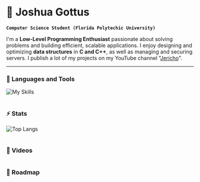 # 🚀 Joshua Gottus

**`Computer Science Student (Florida Polytechic University)`**

I'm a **Low-Level Programming Enthusiast** passionate about solving problems and building efficient, scalable applications. I enjoy designing and optimizing **data structures** in **C and C++**, as well as managing and securing servers. I publish a lot of my projects on my YouTube channel "[Jericho](https://www.youtube.com/channel/UCRNCgtlNqoQ4Tn6aHx5t6VA)".

<!---
<p align="left">
      <a href="https://www.youtube.com/channel/UCRNCgtlNqoQ4Tn6aHx5t6VA?sub_confirmation=1">
         <img alt="youtube subscribers" title="Subscribe to my YouTube channel" src="https://custom-icon-badges.demolab.com/youtube/channel/subscribers/UCRNCgtlNqoQ4Tn6aHx5t6VA?color=%23E05D44&label=SUBSCRIBE&logo=video&logoColor=white&style=for-the-badge&labelColor=CE4630"/></a> 
      <a href="https://www.youtube.com/channel/UCRNCgtlNqoQ4Tn6aHx5t6VA">
         <img alt="youtube views" title="YouTube views" src="https://custom-icon-badges.demolab.com/youtube/channel/views/UCRNCgtlNqoQ4Tn6aHx5t6VA?color=%23E1AD0E&logo=eye&logoColor=white&style=for-the-badge&labelColor=C79600"/></a> 
      <a href="https://github.com/jr-cho?tab=followers">
         <img alt="followers" title="Follow me on Github" src="https://custom-icon-badges.demolab.com/github/followers/jr-cho?color=236ad3&labelColor=1155ba&style=for-the-badge&logo=person-add&label=Follow&logoColor=white"/></a>
      <a href="https://github.com/jr-cho?tab=repositories&sort=stargazers">
         <img alt="total stars" title="Total stars on GitHub" src="https://custom-icon-badges.demolab.com/github/stars/jr-cho?color=55960c&style=for-the-badge&labelColor=488207&logo=star"/></a>
   </p>
--->
---

### 🧰 Languages and Tools
![My Skills](https://skillicons.dev/icons?i=rust,py,cpp,docker,git,linux)

#

### ⚡ Stats
![Top Langs](https://github-readme-stats.vercel.app/api/top-langs/?username=jr-cho&layout=compact&theme=tokyonight)

#

### 📸 Videos


#

### 🚗 Roadmap

#
